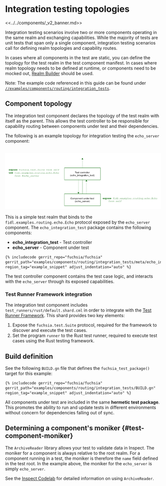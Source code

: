 # Integration testing topologies

<<../../components/_v2_banner.md>>

Integration testing scenarios involve two or more components operating in the
same realm and exchanging capabilities. While the majority of tests are unit
tests that span only a single component, integration testing scenarios call for
defining realm topologies and capability routes.

In cases where all components in the test are static, you can define the
topology for the test realm in the test component manifest.
In cases where realm topology needs to be defined at runtime, or components
need to be mocked out, [Realm Builder][realm-builder] should be used.

Note: The example code referenced in this guide can be found under
[`//examples/components/routing/integration_tests`][driver-pattern-example].

## Component topology

The integration test component declares the topology of the test realm with
itself as the parent. This allows the test controller to be responsible for
capability routing between components under test and their dependencies.

The following is an example topology for integration testing the `echo_server`
component:

<br>![Integration test topology](images/echo-test-topology.png)<br>

This is a simple test realm that binds to the `fidl.examples.routing.echo.Echo`
protocol exposed by the `echo_server` component.
The `echo_integration_test` package contains the following components:

- **echo_integration_test** - Test controller
- **echo_server** - Component under test

```json5
{% includecode gerrit_repo="fuchsia/fuchsia" gerrit_path="examples/components/routing/integration_tests/meta/echo_integration_test.cml" region_tag="example_snippet" adjust_indentation="auto" %}
```

The test controller component contains the test case logic, and interacts with
the `echo_server` through its exposed capabilities.

### Test Runner Framework integration

The integration test component includes `test_runners/rust/default.shard.cml`
in order to integrate with the [Test Runner Framework][trf]. This shard provides
two key elements:

1.  Expose the `fuchsia.test.Suite` protocol, required for the framework to
    discover and execute the test cases.
1.  Set the program `runner` to the Rust test runner, required to execute test
    cases using the Rust testing framework.

## Build definition

See the following `BUILD.gn` file that defines the `fuchsia_test_package()`
target for this example:

```gn
{% includecode gerrit_repo="fuchsia/fuchsia" gerrit_path="examples/components/routing/integration_tests/BUILD.gn" region_tag="example_snippet" adjust_indentation="auto" %}
```

All components under test are included in the same **hermetic test package**.
This promotes the ability to run and update tests in different environments
without concern for dependencies falling out of sync.

## Determining a component's moniker {#test-component-moniker}

The `ArchiveReader` library allows your test to validate data in Inspect. The
moniker for a component is always relative to the root realm. For a component
running in a test, the moniker is therefore the `name` field defined in the
test root. In the example above, the moniker for the `echo_server` is simply
`echo_server`.

See the [Inspect Codelab][inspect-codelab] for detailed information on using
`ArchiveReader`.

[driver-pattern-example]: /examples/components/routing/integration_tests/
[inspect-codelab]: /docs/development/diagnostics/inspect/codelab/codelab.md
[trf]: test_runner_framework.md
[realm-builder]: /docs/development/components/v2/realm_builder.md
